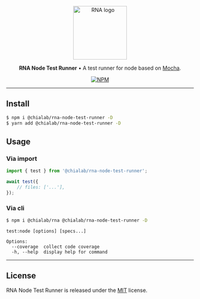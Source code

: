 <p align="center">
    <a href="https://www.chialab.io/p/rna">
        <img alt="RNA logo" width="144" height="144" src="https://raw.githack.com/chialab/rna/main/logo.svg" />
    </a>
</p>

<p align="center">
    <strong>RNA Node Test Runner</strong> • A test runner for node based on <a href="https://mochajs.org/">Mocha</a>.
</p>

<p align="center">
    <a href="https://www.npmjs.com/package/@chialab/rna-node-test-runner"><img alt="NPM" src="https://img.shields.io/npm/v/@chialab/rna-node-test-runner.svg?style=flat-square"></a>
</p>

---

## Install

```sh
$ npm i @chialab/rna-node-test-runner -D
$ yarn add @chialab/rna-node-test-runner -D
```

## Usage

### Via import

```js
import { test } from '@chialab/rna-node-test-runner';

await test({
    // files: ['...'],
});
```

### Via cli

```sh
$ npm i @chialab/rna @chialab/rna-node-test-runner -D
```

```
test:node [options] [specs...]

Options:
  --coverage  collect code coverage
  -h, --help  display help for command
```

---

## License

RNA Node Test Runner is released under the [MIT](https://github.com/chialab/rna/blob/master/packages/rna-node-test-runner/LICENSE) license.
